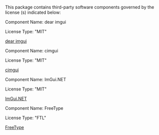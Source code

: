 This package contains third-party software components governed by the license (s) indicated below:


Component Name: dear imgui

License Type: "MIT"

[dear imgui](https://github.com/ocornut/imgui/blob/master/LICENSE.txt)


Component Name: cimgui

License Type: "MIT"

[cimgui](https://github.com/cimgui/cimgui/blob/master/LICENSE)


Component Name: ImGui.NET

License Type: "MIT"

[ImGui.NET](https://github.com/mellinoe/ImGui.NET/blob/master/LICENSE)


Component Name: FreeType

License Type: "FTL"

[FreeType](https://git.savannah.gnu.org/cgit/freetype/freetype2.git/tree/docs/FTL.TXT)